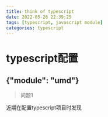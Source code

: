 ```yaml
---
title: think of typescript
date: 2022-05-26 22:39:25
tags: [typescript, javascript module]
categories: typescript
---
```


# typescript配置

## {"module": "umd"}

> 问题1

  近期在配置typescript项目时发现
